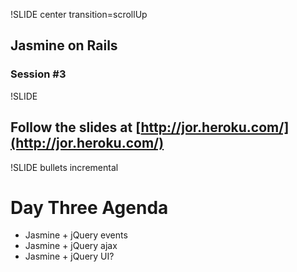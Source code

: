 !SLIDE center transition=scrollUp

## Jasmine on Rails
### Session #3

!SLIDE

## Follow the slides at [http://jor.heroku.com/](http://jor.heroku.com/)

!SLIDE bullets incremental

# Day Three Agenda

* Jasmine + jQuery events
* Jasmine + jQuery ajax
* Jasmine + jQuery UI?
